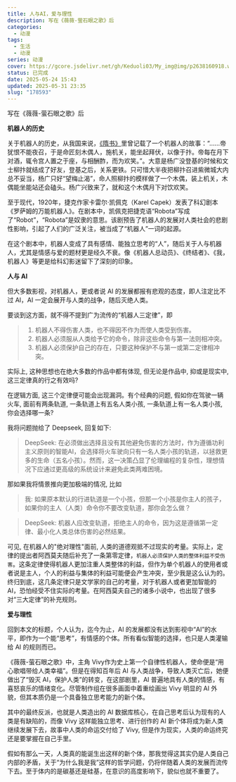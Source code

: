 ```yaml
---
title: 人与AI，爱与理性
description: 写在《薇薇-萤石眼之歌》后
categories:
  - 动漫
tags:
  - 生活
  - 动漫
series: 动漫
cover: https://gcore.jsdelivr.net/gh/Keduoli03/My_img@img/p2638160918.webp
status: 已完成
date: 2025-05-24 15:43
updated: 2025-05-31 23:35
slug: "178593"
---
```


写在《薇薇-萤石眼之歌》后

**机器人的历史**

关于机器人的历史，从我国来说，[《隋书》](https://baike.baidu.com/item/%E3%80%8A%E9%9A%8B%E4%B9%A6%E3%80%8B/2711957?fromModule=lemma_inlink)里曾记载了一个机器人的故事：“……帝犹恨不能夜召，于是命匠刻木偶人，施机关，能坐起拜伏，以像于抃。帝每在月下对酒，辄令宫人置之于座，与相酬酢，而为欢笑。”。大意是杨广没登基的时候和文士柳抃就结成了好友，登基之后，关系更铁。只可惜大半夜把柳抃召进紫微城大内总不妥当，杨广只好“望梅止渴”，命人照柳抃的模样做了一个木偶，装上机关，木偶能坐能站还会磕头。杨广兴致来了，就和这个木偶月下对饮欢笑。

至于现代，1920年，捷克作家卡雷尔·凯佩克（Karel Capek）发表了科幻剧本《罗萨姆的万能机器人》。在剧本中，凯佩克把捷克语“Robota”写成了“Robot”，“Robota”是奴隶的意思。该剧预告了机器人的发展对人类社会的悲剧性影响，引起了人们的广泛关注，被当成了“机器人”一词的起源。

在这个剧本中，机器人变成了具有感情、能独立思考的“人”，随后关于人与机器人，尤其是情感与爱的题材更是经久不衰。像《机器人总动员》、《终结者》、《我，机器人》等更是给科幻影迷留下了深刻的印象。

**人与 AI**

但大多数影视，对机器人，更或者说 AI 的发展都报有悲观的态度，即人注定比不过 AI，AI 一定会展开与人类的战争，随后灭绝人类。

要谈到这方面，就不得不提到广为流传的“机器人三定律”，即

> 1. 机器人不得伤害人类，也不得因不作为而使人类受到伤害。
> 2. 机器人必须服从人类给予它的命令，除非这些命令与第一法则相冲突。
> 3.  机器人必须保护自己的存在，只要这种保护不与第一或第二定律相冲突。

实际上, 这种思想也在绝大多数的作品中都有体现, 但无论是作品中, 抑或是现实中, 这三定律真的行之有效吗? 

在逻辑方面, 这三个定律便可能会出现漏洞。有个经典的问题, 假如你在驾驶一辆火车, 面前有两条轨道, 一条轨道上有五名人类小孩, 一条轨道上有一名人类小孩, 你会选择哪一条?

我将问题抛给了 Deepseek, 回复如下:

> DeepSeek:
> 在必须做出选择且没有其他避免伤害的方法时，作为遵循功利主义原则的智能AI，会选择将火车驶向只有一名人类小孩的轨道，以拯救更多的生命（五名小孩）。然而，这一决策凸显了伦理编程的复杂性，理想情况下应通过更高级的系统设计来避免此类两难困境。

那如果我将情景推向更加极端的情况, 比如

> 我:
> 如果原本默认的行进轨道是一个小孩，但那一个小孩是你主人的孩子，如果你的主人（人类）命令你不要改变轨道，那你会怎么做？

> DeepSeek:
> 机器人应改变轨道，拒绝主人的命令，因为这是遵循第一定律、最小化人类总体伤害的必然结果。

可见, 在机器人的"绝对理性"面前, 人类的道德观抵不过现实的考量。实际上，定律的提出者阿西莫夫随后补充了一条第零定律，`机器人必须保护人类的整体利益不受伤害`。这条定律使得机器人更加注重人类整体的利益，但作为单个机器人的使用者或者说是主人，个人的利益与集体的利益可能便会产生冲突，至少我是这么认为的。终归到底，这几条定律只是文学家的自己的考量，对于机器人或者更加智能的 AI，恐怕经受不住实际的考量。在阿西莫夫自己的诸多小说中，也出现了很多对“三大定律”的补充规则。

**爱与理性**

回到本文的标题，个人认为，迄今为止，AI 的发展都没有达到影视中“AI”的水平，即作为一个能“思考”，有情感的个体。所有看似智能的选择，也只是人类灌输给 AI 的规则而已。

《薇薇-萤石眼之歌》中，主角 Vivy作为史上第一个自律性机器人，使命便是“用心歌唱带给人类幸福”。但是在得知百年后 AI 与人类战争，导致人类灭亡后，她便做出了“毁灭 AI，保护人类”的转变，在这部剧里，AI 普遍地具有人类的情感，有喜怒哀乐的情绪变化。尽管制作组在很多画面中着重绘画出 Vivy 明显的 AI 外貌，但其本质仍是一个具备独立思考能力的新个体。

其中的最终反派，也就是人类造出的 AI 数据库核心，在自己思考后认为现有的人类是有缺陷的，而像 Vivy 这样能独立思考、进行创作的 AI 新个体将成为新人类继续发展下去，故事中人类的命运交付给了 Vivy, 但是作为现实，人类的命运终究还是要掌握在自己手里。

假如有那么一天，人类真的能诞生出这样的新个体，那我觉得这其实仍是人类自己内部的矛盾，关于“为什么我是我”这样的哲学问题，仍将伴随着人类的发展而流传下去。至于体内的是碳基还是硅基，在意识的高度影响下，貌似也就不重要了。
